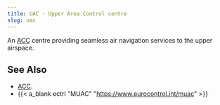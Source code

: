 ```yaml
---
title: UAC - Upper Area Control centre
slug: uac
---
```


An [ACC](acc.md) centre providing seamless air navigation services to the
upper airspace.


## See Also

* [ACC](acc.md).
* {{< a_blank ectrl "MUAC" "https://www.eurocontrol.int/muac" >}}
